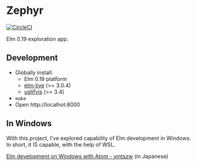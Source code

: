 # Zephyr
[![CircleCI](https://circleci.com/gh/ymtszw/zephyr.svg?style=svg)](https://circleci.com/gh/ymtszw/zephyr)

Elm 0.19 exploration app.

## Development

- Globally install:
    - Elm 0.19 platform
    - [elm-live](https://github.com/wking-io/elm-live) (>= 3.0.4)
    - [uglifyjs](https://github.com/mishoo/UglifyJS2) (>= 3.4)
- `make`
- Open http://localhot:8000

## In Windows

With this project, I've explored capability of Elm development in Windows.
In short, it IS capable, with the help of WSL.

[Elm development on Windows with Atom - ymtszw](https://scrapbox.io/ymtszw/Elm_development_on_Windows_with_Atom) (in Japanese)
